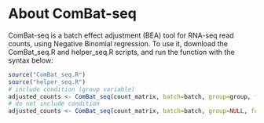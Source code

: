 # About ComBat-seq

<!--- 
[![Travis build status](https://travis-ci.com/zhangyuqing/ComBat-seq.svg?branch=master)](https://travis-ci.com/zhangyuqing/ComBat-seq)
--->

ComBat-seq is a batch effect adjustment (BEA) tool for RNA-seq read counts, using Negative Binomial regression. To use it, download the ComBat_seq.R and helper_seq.R scripts, and run the function with the syntax below:

```r
source("ComBat_seq.R")
source("helper_seq.R")
# include condition (group variable)
adjusted_counts <- ComBat_seq(count_matrix, batch=batch, group=group, full_mod=TRUE)
# do not include condition
adjusted_counts <- ComBat_seq(count_matrix, batch=batch, group=NULL, full_mod=FALSE)
```


